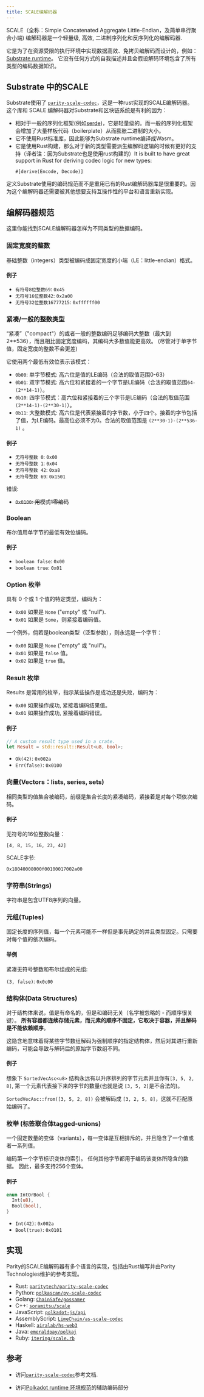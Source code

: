 ```yaml
---
title: SCALE编解码器
---
```


SCALE（全称：Simple Concatenated Aggregate Little-Endian，及简单串行聚合小端) 编解码器是一个轻量级,
高效, 二进制序列化和反序列化的编解码器.


它是为了在资源受限的执行环境中实现数据高效、免拷贝编解码而设计的，例如： [Substrate
runtime](../runtime/)。 它没有任何方式的自我描述并且会假设解码环境包含了所有类型的编码数据知识。


## Substrate 中的SCALE 

Substrate使用了 [`parity-scale-codec`](https://github.com/paritytech/parity-scale-codec)，这是一种rust实现的SCALE编解码器。 这个库和 SCALE 编解码器对Substrate和区块链系统是有利的因为：

- 相对于一般的序列化框架(例如[serde](https://serde.rs/))，它是轻量级的。而一般的序列化框架会增加了大量样板代码（boilerplate）从而膨胀二进制的大小。
- 它不使用Rust标准库，因此能够为Substrate runtime编译成Wasm。
- 它是使用Rust构建，那么对于新的类型需要派生编解码逻辑的时候有更好的支持（译者注：因为Substrate也是使用rust构建的）It is built to have great support in Rust for deriving codec logic for new types:
  ```
  #[derive(Encode, Decode)]
  ```

定义Substrate使用的编码规范而不是重用已有的Rust编解码器库是很重要的。因为这个编解码器还需要被其他想要支持互操作性的平台和语言重新实现。


## 编解码器规范

这里你能找到SCALE编解码器怎样为不同类型的数据编码。


### 固定宽度的整数

基础整数（integers）类型被编码成固定宽度的小端（LE：little-endian）格式。

#### 例子

- `有符号8位整数69`: `0x45`
- `无符号16位整数42`: `0x2a00`
- `无符号32位整数16777215`: `0xffffff00`

### 紧凑/一般的整数类型

“紧凑”（"compact"）的或者一般的整数编码足够编码大整数（最大到2\*\*536），而且相比固定宽度编码，其编码大多数值能更高效。 (尽管对于单字节值，固定宽度的整数不会更差)


它使用两个最低有效位表示该模式：
- `0b00`: 单字节模式: 高六位是值的LE编码（合法的取值范围0-63）
- `0b01`: 双字节模式: 高六位和紧接着的一个字节是LE编码（合法的取值范围`64-(2**14-1)`）。
- `0b10`: 四字节模式：高六位和紧接着的三个字节是LE编码（合法的取值范围`(2**14-1)-(2**30-1)`）。
- `0b11`: 大整数模式: 高六位是代表紧接着的字节数，小于四个。接着的字节包括了值，为LE编码。最高位必须不为0。合法的取值范围是 `(2**30-1)-(2**536-1)` 。

#### 例子

- `无符号整数 0`: `0x00`
- `无符号整数 1`: `0x04`
- `无符号整数 42`: `0xa8`
- `无符号整数 69`: `0x1501`

错误:

- ~~`0x0100`: 用模式1零编码~~

### Boolean

布尔值用单字节的最低有效位编码。


#### 例子

- `boolean false`: `0x00`
- `boolean true`: `0x01`

### Option 枚举

具有 0 个或 1 个值的特定类型，编码为：

- `0x00` 如果是 `None` ("empty" 或 "null").
- `0x01` 如果是 `Some`，则紧接着编码值。

一个例外，倘若是boolean类型（泛型参数），则永远是一个字节：

- `0x00` 如果是 `None` ("empty" 或 "null")。
- `0x01` 如果是 `false` 值。
- `0x02` 如果是 `true` 值。

### Result 枚举

Results 是常用的枚举，指示某些操作是成功还是失败，编码为：


- `0x00` 如果操作成功, 紧接着编码结果值。
- `0x01` 如果操作成功, 紧接着编码错误。

#### 例子

```rust
// A custom result type used in a crate.
let Result = std::result::Result<u8, bool>;
```

- `Ok(42)`: `0x002a`
- `Err(false)`: `0x0100`

### 向量(Vectors：lists, series, sets) 

相同类型的值集合被编码，前缀是集合长度的紧凑编码，紧接着是对每个项依次编码。


#### 例子

无符号的16位整数向量：

```
[4, 8, 15, 16, 23, 42]
```

SCALE字节:

```
0x18040008000f00100017002a00
```

### 字符串(Strings)

字符串是包含UTF8序列的向量。

### 元组(Tuples)

固定长度的序列值，每一个元素可能不一样但是事先确定的并且类型固定。只需要对每个值的依次编码。

#### 举例

紧凑无符号整数和布尔组成的元组:

`(3, false)`: `0x0c00`

### 结构体(Data Structures)


对于结构体来说，值是有命名的，但是和编码无关（名字被忽略的 - 而顺序很关键）。 **所有容器都连续存储元素，而元素的顺序不固定，它取决于容器，并且解码是不能依赖顺序**。


这隐含地意味着将某些字节数组解码为强制顺序的指定结构体，然后对其进行重新编码，可能会导致与解码后的原始字节数组不同。



#### 例子

想象下 `SortedVecAsc<u8>` 结构永远有以升序排列的字节元素并且你有`[3, 5, 2, 8]`, 第一个元素代表接下来的字节的数量(也就是说 `[3, 5, 2]`是不合法的)。

`SortedVecAsc::from([3, 5, 2, 8])` 会被解码成 `[3, 2, 5, 8]`，这就不匹配原始编码了。

### 枚举 (标签联合体tagged-unions)


一个固定数量的变体（variants），每一变体是互相排斥的，并且隐含了一个值或者一系列值。

编码第一个字节标识变体的索引。 任何其他字节都用于编码该变体所隐含的数据。 因此，最多支持256个变体。


#### 例子

```rust
enum IntOrBool {
  Int(u8),
  Bool(bool),
}
```

- `Int(42)`: `0x002a`
- `Bool(true)`: `0x0101`

## 实现

Parity的SCALE编解码器有多个语言的实现，包括由Rust编写并由Parity Technologies维护的参考实现。

- Rust: [`paritytech/parity-scale-codec`](https://github.com/paritytech/parity-scale-codec)
- Python: [`polkascan/py-scale-codec`](https://github.com/polkascan/py-scale-codec)
- Golang: [`ChainSafe/gossamer`](https://github.com/ChainSafe/gossamer)
- C++: [`soramitsu/scale`](https://github.com/soramitsu/kagome/tree/master/core/scale)
- JavaScript: [`polkadot-js/api`](https://github.com/polkadot-js/api)
- AssemblyScript: [`LimeChain/as-scale-codec`](https://github.com/LimeChain/as-scale-codec)
- Haskell: [`airalab/hs-web3`](https://github.com/airalab/hs-web3/tree/master/src/Codec)
- Java: [`emeraldpay/polkaj`](https://github.com/emeraldpay/polkaj)
- Ruby: [`itering/scale.rb`](https://github.com/itering/scale.rb)

## 参考

- 访问[`parity-scale-codec`](https://substrate.dev/rustdocs/v2.0.0-rc4/parity_scale_codec/index.html)参考文档.

- 访问[Polkadot runtime 环境规范](https://github.com/w3f/polkadot-spec/)的辅助编码部分

